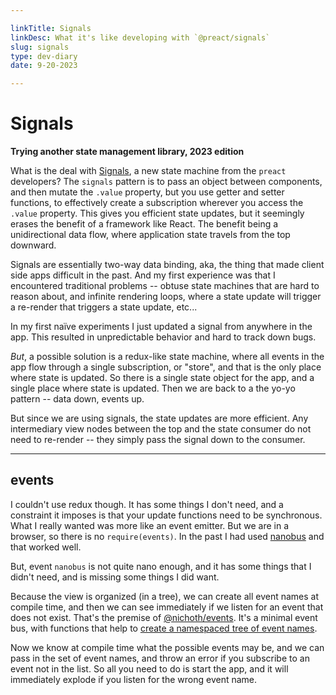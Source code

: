 ```yaml
---

linkTitle: Signals
linkDesc: What it's like developing with `@preact/signals`
slug: signals
type: dev-diary
date: 9-20-2023

---
```


# Signals

__Trying another state management library, 2023 edition__

What is the deal with [Signals](https://preactjs.com/blog/introducing-signals/), a new state machine from the `preact` developers? The `signals` pattern is to pass an object between components, and then mutate the `.value` property, but you use getter and setter functions, to effectively create a subscription wherever you access the `.value` property. This gives you efficient state updates, but it seemingly erases the benefit of a framework like React. The benefit being a unidirectional data flow, where application state travels from the top downward.

Signals are essentially two-way data binding, aka, the thing that made client side apps difficult in the past. And my first experience was that I encountered traditional problems -- obtuse state machines that are hard to reason about, and infinite rendering loops, where a state update will trigger a re-render that triggers a state update, etc...

In my first naïve experiments I just updated a signal from anywhere in the app. This resulted in unpredictable behavior and hard to track down bugs.

*But*, a possible solution is a redux-like state machine, where all events in the app flow through a single subscription, or "store", and that is the only place where state is updated. So there is a single state object for the app, and a single place where state is updated. Then we are back to a the yo-yo pattern -- data down, events up.

But since we are using signals, the state updates are more efficient. Any intermediary view nodes between the top and the state consumer do not need to re-render -- they simply pass the signal down to the consumer.

-------

## events
I couldn't use redux though. It has some things I don't need, and a constraint it imposes is that your update functions need to be synchronous. What I really wanted was more like an event emitter. But we are in a browser, so there is no `require(events)`. In the past I had used [nanobus](https://github.com/choojs/nanobus) and that worked well.

But, event `nanobus` is not quite nano enough, and it has some things that I didn't need, and is missing some things I did want.

Because the view is organized (in a tree), we can create all event names at compile time, and then we can see immediately if we listen for an event that does not exist. That's the premise of [@nichoth/events](https://github.com/nichoth/events). It's a minimal event bus, with functions that help to [create a namespaced tree of event names](https://github.com/nichoth/events#create-namespaced-events).

Now we know at compile time what the possible events may be, and we can pass in the set of event names, and throw an error if you subscribe to an event not in the list. So all you need to do is start the app, and it will immediately explode if you listen for the wrong event name.
